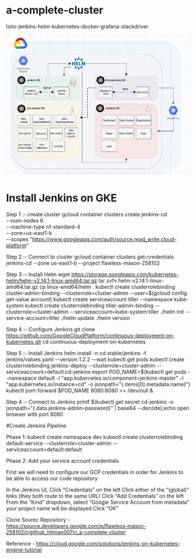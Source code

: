 # a-complete-cluster
Istio-jenkins-helm-kubernetes-docker-grafana-stackdriver

![alt text](https://github.com/Hitman007IN/a-complete-cluster/blob/master/architectural_diagram.png)

# Install Jenkins on GKE

Step 1 :- create cluster
gcloud container clusters create jenkins-cd \
--num-nodes 6 \
--machine-type n1-standard-4 \
--zone=us-east1-b \
--scopes "https://www.googleapis.com/auth/source.read_write,cloud-platform"

Step 2 :- Connect to cluster
gcloud container clusters get-credentials jenkins-cd --zone us-east1-b --project flawless-mason-258102

Step 3 :- Install Helm
wget https://storage.googleapis.com/kubernetes-helm/helm-v2.14.1-linux-amd64.tar.gz
tar zxfv helm-v2.14.1-linux-amd64.tar.gz
cp linux-amd64/helm .
    kubectl create clusterrolebinding cluster-admin-binding --clusterrole=cluster-admin --user=$(gcloud config get-value account)
kubectl create serviceaccount tiller --namespace kube-system
kubectl create clusterrolebinding tiller-admin-binding --clusterrole=cluster-admin --serviceaccount=kube-system:tiller
./helm init --service-account=tiller
./helm update
./helm version

Step 4 :- Configure Jenkins
git clone https://github.com/GoogleCloudPlatform/continuous-deployment-on-kubernetes.git
cd continuous-deployment-on-kubernetes

Step 5 :- Install Jenkins
helm install -n cd stable/jenkins -f jenkins/values.yaml --version 1.2.2 --wait
kubectl get pods
kubectl create clusterrolebinding jenkins-deploy --clusterrole=cluster-admin --serviceaccount=default:cd-jenkins
export POD_NAME=$(kubectl get pods --namespace default -l "app.kubernetes.io/component=jenkins-master" -l "app.kubernetes.io/instance=cd" -o jsonpath="{.items[0].metadata.name}")
kubectl port-forward $POD_NAME 8080:8080 >> /dev/null &

Step 4 :- Connect to Jenkins
printf $(kubectl get secret cd-jenkins -o jsonpath="{.data.jenkins-admin-password}" | base64 --decode);echo
open browser with port 8080 

#Create Jenkins Pipeline

Phase 1:
kubectl create namespace dev
kubectl create clusterrolebinding default-service --clusterrole=cluster-admin --serviceaccount=default:default

Phase 2: Add your service account credentials

First we will need to configure our GCP credentials in order for Jenkins to be able to access our code repository

In the Jenkins UI, Click “Credentials” on the left
Click either of the “(global)” links (they both route to the same URL)
Click “Add Credentials” on the left
From the “Kind” dropdown, select “Google Service Account from metadata”
your project name will be displayed
Click “OK”

Clone Sourec Repository - https://source.developers.google.com/p/flawless-mason-258102/r/github_hitman007in_a-complete-cluster



Reference - https://cloud.google.com/solutions/jenkins-on-kubernetes-engine-tutorial
